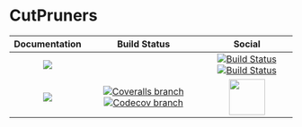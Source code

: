 # CutPruners

| **Documentation** | **Build Status** | **Social** |
|:-----------------:|:----------------:|:----------:|
| [![][docs-stable-img]][docs-stable-url] | | [![Build Status][build-img]][build-url] [![Build Status][winbuild-img]][winbuild-url] | [![Gitter][gitter-img]][gitter-url] |
| [![][docs-latest-img]][docs-latest-url] | [![Coveralls branch][coveralls-img]][coveralls-url] [![Codecov branch][codecov-img]][codecov-url] | [<img src="https://upload.wikimedia.org/wikipedia/en/a/af/Discourse_logo.png" width="64">][discourse-url] |


[docs-stable-img]: https://img.shields.io/badge/docs-stable-blue.svg
[docs-latest-img]: https://img.shields.io/badge/docs-latest-blue.svg
[docs-stable-url]: https://JuliaPolyhedra.github.io/CutPruners.jl/stable
[docs-latest-url]: https://JuliaPolyhedra.github.io/CutPruners.jl/latest

[build-img]: https://travis-ci.org/JuliaPolyhedra/CutPruners.jl.svg?branch=master
[build-url]: https://travis-ci.org/JuliaPolyhedra/CutPruners.jl
[winbuild-img]: https://ci.appveyor.com/api/projects/status/497mymfaaophscsg?svg=true
[winbuild-url]: https://ci.appveyor.com/project/JuliaPolyhedra/cutpruners-jl
[coveralls-img]: https://coveralls.io/repos/github/JuliaPolyhedra/CutPruners.jl/badge.svg
[coveralls-url]: https://coveralls.io/github/JuliaPolyhedra/CutPruners.jl
[codecov-img]: https://codecov.io/gh/JuliaPolyhedra/CutPruners.jl/branch/master/graph/badge.svg
[codecov-url]: https://codecov.io/gh/JuliaPolyhedra/CutPruners.jl
[gitter-url]: https://gitter.im/JuliaOpt/StochasticDualDynamicProgramming.jl
[gitter-img]: https://badges.gitter.im/JuliaOpt/StochasticDualDynamicProgramming.jl.svg
[discourse-url]: https://discourse.julialang.org/c/domain/opt
